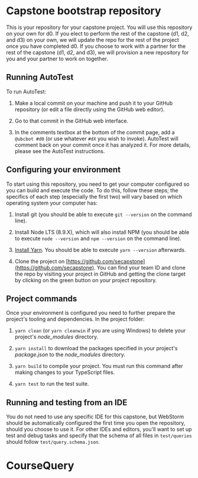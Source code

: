 # Capstone bootstrap repository

This is your repository for your capstone project. You will use this repository on your own for d0. If you elect to perform the rest of the capstone (d1, d2, and d3) on your own, we will update the repo for the rest of the project once you have completed d0. If you choose to work with a partner for the rest of the capstone (d1, d2, and d3), we will provision a new repository for you and your partner to work on together.

## Running AutoTest

To run AutoTest:

1. Make a local commit on your machine and push it to your GitHub repository (or edit a file directly using the GitHub web editor).

1. Go to that commit in the GitHub web interface.

1. In the comments textbox at the bottom of the commit page, add a `@ubcbot #d0` (or use whatever `#dX` you wish to invoke). AutoTest will comment back on your commit once it has analyzed it. For more details, please see the AutoTest instructions.

## Configuring your environment

To start using this repository, you need to get your computer configured so you can build and execute the code. To do this, follow these steps; the specifics of each step (especially the first two) will vary based on which operating system your computer has:

1. Install git (you should be able to execute `git --version` on the command line).

1. Install Node LTS  (8.9.X), which will also install NPM (you should be able to execute `node --version` and `npm --version` on the command line).

1. [Install Yarn](https://yarnpkg.com/en/docs/install). You should be able to execute `yarn --version` afterwards.

1. Clone the project on [https://github.com/secapstone](https://github.com/secapstone). You can find your team ID and clone the repo by visiting your project in GitHub and getting the clone target by clicking on the green button on your project repository.

## Project commands

Once your environment is configured you need to further prepare the project's tooling and dependencies. In the project folder:

1. `yarn clean` (or `yarn cleanwin` if you are using Windows) to delete your project's *node_modules* directory.

1. `yarn install` to download the packages specified in your project's *package.json* to the *node_modules* directory.

1. `yarn build` to compile your project. You must run this command after making changes to your TypeScript files.

1. `yarn test` to run the test suite.

## Running and testing from an IDE

You do not need to use any specific IDE for this capstone, but WebStorm should be automatically configured the first time you open the repository, should you choose to use it. For other IDEs and editors, you'll want to set up test and debug tasks and specify that the schema of all files in `test/queries` should follow `test/query.schema.json`.


# CourseQuery
